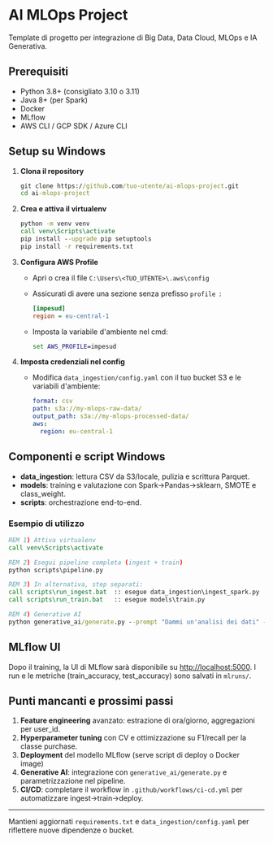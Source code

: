 # AI MLOps Project

Template di progetto per integrazione di Big Data, Data Cloud, MLOps e IA Generativa.

## Prerequisiti

* Python 3.8+ (consigliato 3.10 o 3.11)
* Java 8+ (per Spark)
* Docker
* MLflow
* AWS CLI / GCP SDK / Azure CLI

## Setup su Windows

1. **Clona il repository**

   ```bat
   git clone https://github.com/tuo-utente/ai-mlops-project.git
   cd ai-mlops-project
   ```
2. **Crea e attiva il virtualenv**

   ```bat
   python -m venv venv
   call venv\Scripts\activate
   pip install --upgrade pip setuptools
   pip install -r requirements.txt
   ```
3. **Configura AWS Profile**

   * Apri o crea il file `C:\Users\<TUO_UTENTE>\.aws\config`
   * Assicurati di avere una sezione senza prefisso `profile `:

     ```ini
     [impesud]
     region = eu-central-1
     ```
   * Imposta la variabile d'ambiente nel cmd:

     ```bat
     set AWS_PROFILE=impesud
     ```
4. **Imposta credenziali nel config**

   * Modifica `data_ingestion/config.yaml` con il tuo bucket S3 e le variabili d'ambiente:

     ```yaml
     format: csv
     path: s3a://my-mlops-raw-data/
     output_path: s3a://my-mlops-processed-data/
     aws:
       region: eu-central-1
     ```

## Componenti e script Windows

* **data_ingestion**: lettura CSV da S3/locale, pulizia e scrittura Parquet.
* **models**: training e valutazione con Spark→Pandas→sklearn, SMOTE e class_weight.
* **scripts**: orchestrazione end-to-end.

### Esempio di utilizzo

```bat
REM 1) Attiva virtualenv
call venv\Scripts\activate

REM 2) Esegui pipeline completa (ingest + train)
python scripts\pipeline.py

REM 3) In alternativa, step separati:
call scripts\run_ingest.bat  :: esegue data_ingestion\ingest_spark.py
call scripts\run_train.bat   :: esegue models\train.py

REM 4) Generative AI
python generative_ai/generate.py --prompt "Dammi un'analisi dei dati" --output report.txt
```

## MLflow UI

Dopo il training, la UI di MLflow sarà disponibile su [http://localhost:5000](http://localhost:5000).
I run e le metriche (train_accuracy, test_accuracy) sono salvati in `mlruns/`.

## Punti mancanti e prossimi passi

1. **Feature engineering** avanzato: estrazione di ora/giorno, aggregazioni per user_id.
2. **Hyperparameter tuning** con CV e ottimizzazione su F1/recall per la classe purchase.
3. **Deployment** del modello MLflow (serve script di deploy o Docker image)
4. **Generative AI**: integrazione con `generative_ai/generate.py` e parametrizzazione nel pipeline.
5. **CI/CD**: completare il workflow in `.github/workflows/ci-cd.yml` per automatizzare ingest→train→deploy.

---

Mantieni aggiornati `requirements.txt` e `data_ingestion/config.yaml` per riflettere nuove dipendenze o bucket.



